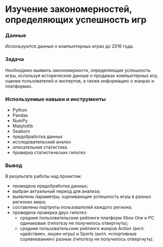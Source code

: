 # Изучение закономерностей, определяющих успешность игр

### Данные

Используются данные о компьютерных играх до 2016 года.

### Задача

Необходимо выявить закономерности, определяющие успешность игры, используя исторические данные о продажах компьютерных игр, оценки пользователей и экспертов, а также информацию о жанрах и платформах. 

### Используемые навыки и инструменты

* Python
* Pandas
* NumPy
* Matplotlib
* Seaborn
* предобработка данных
* исследовательский анализ
* описательная статистика
* проверка статистических гипотез

### Вывод

В результате работы над проектом:
* проведена предобработка данных;
* выбран актуальный период для анализа;
* выявлены параметры, оценивающие успешность игры в разных регионах мира;
* составлены портреты пользователей каждого региона;
* проведена проверка двух гипотез:
   * средние пользовательские рейтинги платформ Xbox One и PC одинаковые (гипотезу не получилось отвергнуть);
   * средние пользовательские рейтинги жанров Action (англ. «действие», экшен-игры) и Sports (англ. «спортивные соревнования») разные (гипотезу не получилось отвергнуть).
